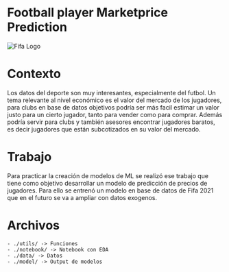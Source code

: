 # Football player Marketprice Prediction

![Fifa Logo](https://upload.wikimedia.org/wikipedia/commons/thumb/8/80/FIFA_Logo_%282010%29.svg/1200px-FIFA_Logo_%282010%29.svg.png)

# Contexto

Los datos del deporte son muy interesantes, especialmente del futbol. Un tema relevante al nivel económico es el valor del mercado de los jugadores, 
para clubs en base de datos objetivos podría ser más facil estimar un valor justo para un cierto jugador, tanto para vender como para comprar. 
Además podría servir para clubs y también asesores encontrar jugadores baratos, es decir jugadores que están subcotizados en su valor del mercado.

# Trabajo

Para practicar la creación de modelos de ML se realizó ese trabajo que tiene como objetivo desarrollar un modelo de predicción de precios de jugadores.
Para ello se entrenó un modelo en base de datos de Fifa 2021 que en el futuro se va a ampliar con datos exogenos.

# Archivos
    - ./utils/ -> Funciones
    - ./notebook/ -> Notebook con EDA
    - ./data/ -> Datos
    - ./model/ -> Output de modelos
